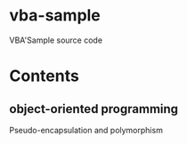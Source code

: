 # vba-sample
VBA'Sample source code

# Contents

## object-oriented programming
Pseudo-encapsulation and polymorphism
